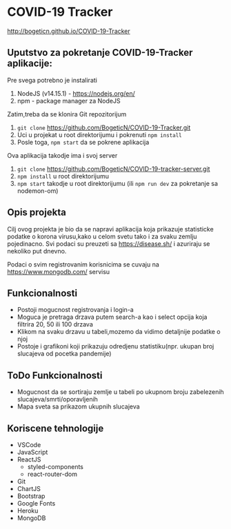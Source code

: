 # COVID-19 Tracker

http://bogeticn.github.io/COVID-19-Tracker

## Uputstvo za pokretanje COVID-19-Tracker aplikacije:

Pre svega potrebno je instalirati

1. NodeJS (v14.15.1) - https://nodejs.org/en/
2. npm - package manager za NodeJS

Zatim,treba da se klonira Git repozitorijum

1. `git clone` https://github.com/BogeticN/COVID-19-Tracker.git
2. Uci u projekat u root direktorijumu i pokrenuti `npm install`
3. Posle toga, `npm start` da se pokrene aplikacija

Ova aplikacija takodje ima i svoj server

1. `git clone` https://github.com/BogeticN/COVID-19-tracker-server.git
2. `npm install` u root direktorijumu
3. `npm start` takodje u root direktorijumu (ili `npm run dev` za pokretanje sa nodemon-om)

## Opis projekta

Cilj ovog projekta je bio da se napravi aplikacija koja prikazuje statisticke podatke o korona virusu,kako u celom svetu tako i za svaku zemlju pojedinacno.
Svi podaci su preuzeti sa https://disease.sh/ i azuriraju se nekoliko put dnevno.

Podaci o svim registrovanim korisnicima se cuvaju na https://www.mongodb.com/ servisu

## Funkcionalnosti

- Postoji mogucnost registrovanja i login-a
- Moguca je pretraga drzava putem search-a kao i select opcija koja filtrira 20, 50 ili 100 drzava
- Klikom na svaku drzavu u tabeli,mozemo da vidimo detaljnije podatke o njoj 
- Postoje i grafikoni koji prikazuju odredjenu statistiku(npr. ukupan broj slucajeva od pocetka pandemije)

## ToDo Funkcionalnosti

- Mogucnost da se sortiraju zemlje u tabeli po ukupnom broju zabelezenih slucajeva/smrti/oporavljenih
- Mapa sveta sa prikazom ukupnih slucajeva

## Koriscene tehnologije

- VSCode
- JavaScript
- ReactJS
    - styled-components
    - react-router-dom
- Git
- ChartJS
- Bootstrap
- Google Fonts
- Heroku
- MongoDB